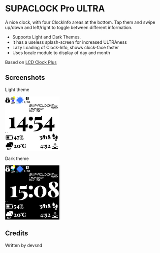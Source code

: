 # SUPACLOCK Pro ULTRA

A nice clock, with four ClockInfo areas at the bottom. Tap them and swipe up/down and left/right to toggle between different information.

 - Supports Light and Dark Themes.
 - It has a useless splash-screen for increased ULTRAness
 - Lazy Loading of Clock-Info, shows clock-face faster
 - Uses locale module to display of day and month
 

Based on [LCD Clock Plus](https://banglejs.com/apps/?id=lcdclockplus)

## Screenshots

Light theme

![light](screenshot.png)

Dark theme

![dark](screenshot2.png)

## Credits

Written by devsnd
